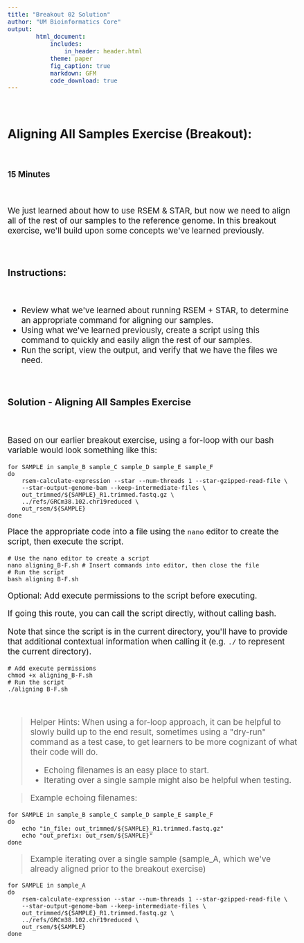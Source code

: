 ```yaml
---
title: "Breakout 02 Solution"
author: "UM Bioinformatics Core"
output:
        html_document:
            includes:
                in_header: header.html
            theme: paper
            fig_caption: true
            markdown: GFM
            code_download: true
---
```

<style type="text/css">
body{ /* Normal  */
      font-size: 14pt;
  }
pre {
  font-size: 12pt
}
</style>

<br>

## Aligning All Samples Exercise (Breakout):

<br>

**15 Minutes**

<br>

We just learned about how to use RSEM & STAR, but now we need to align all of the rest of our samples to the reference genome. In this breakout exercise, we'll build upon some concepts we've learned previously.

<br>

### Instructions:

<br>

- Review what we've learned about running RSEM + STAR, to determine an appropriate command for aligning our samples.
- Using what we've learned previously, create a script using this command to quickly and easily align the rest of our samples.
- Run the script, view the output, and verify that we have the files we need.

<br>

### Solution - Aligning All Samples Exercise

<br>

Based on our earlier breakout exercise, using a for-loop with our bash variable would look something like this:

    for SAMPLE in sample_B sample_C sample_D sample_E sample_F
    do
        rsem-calculate-expression --star --num-threads 1 --star-gzipped-read-file \
        --star-output-genome-bam --keep-intermediate-files \
        out_trimmed/${SAMPLE}_R1.trimmed.fastq.gz \
        ../refs/GRCm38.102.chr19reduced \
        out_rsem/${SAMPLE}
    done

Place the appropriate code into a file using the `nano` editor to create the script, then execute the script.

    # Use the nano editor to create a script
    nano aligning_B-F.sh # Insert commands into editor, then close the file
    # Run the script
    bash aligning_B-F.sh

Optional: Add execute permissions to the script before executing.

If going this route, you can call the script directly, without calling bash.

Note that since the script is in the current directory, you'll have to provide that additional contextual information when calling it (e.g. `./` to represent the current directory).

    # Add execute permissions
    chmod +x aligning_B-F.sh
    # Run the script
    ./aligning_B-F.sh

<br>

> Helper Hints: When using a for-loop approach, it can be helpful to slowly build up to the end result, sometimes using a "dry-run" command as a test case, to get learners to be more cognizant of what their code will do.
>
>    - Echoing filenames is an easy place to start.
>    - Iterating over a single sample might also be helpful when testing.

> Example echoing filenames:

    for SAMPLE in sample_B sample_C sample_D sample_E sample_F
    do
        echo "in_file: out_trimmed/${SAMPLE}_R1.trimmed.fastq.gz"
        echo "out_prefix: out_rsem/${SAMPLE}"
    done

> Example iterating over a single sample (sample_A, which we've already aligned prior to the breakout exercise)

    for SAMPLE in sample_A
    do
        rsem-calculate-expression --star --num-threads 1 --star-gzipped-read-file \
        --star-output-genome-bam --keep-intermediate-files \
        out_trimmed/${SAMPLE}_R1.trimmed.fastq.gz \
        ../refs/GRCm38.102.chr19reduced \
        out_rsem/${SAMPLE}
    done

<br>
